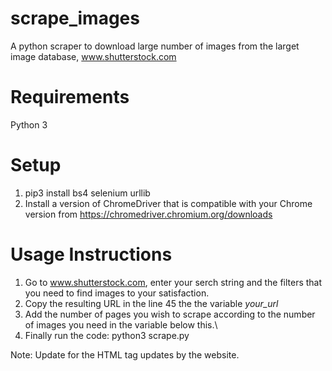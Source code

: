# scrape_images
A python scraper to download large number of images from the larget image database, www.shutterstock.com

# Requirements
Python 3

# Setup
1. pip3 install bs4 selenium urllib
2. Install a version of ChromeDriver that is compatible with your Chrome version from https://chromedriver.chromium.org/downloads

# Usage Instructions
1. Go to www.shutterstock.com, enter your serch string and the filters that you need to find images to your satisfaction.
2. Copy the resulting URL in the line 45 the the variable *your_url*
3. Add the number of pages you wish to scrape according to the number of images you need in the variable below this.\\
4. Finally run the code: python3 scrape.py

Note: Update for the HTML tag updates by the website.
